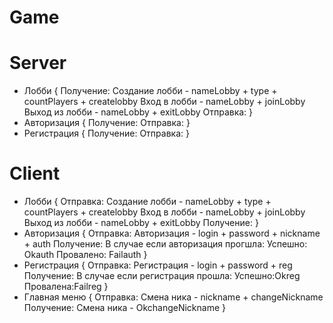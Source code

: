 # Game

# Server
- Лобби
{
    Получение:
        Создание лобби - nameLobby + type + countPlayers + createlobby
        Вход в лобби - nameLobby + joinLobby
        Выход из лобби - nameLobby + exitLobby
    Отправка:
}
- Авторизация 
{
    Получение:
    Отправка:
}
- Регистрация
{
    Получение:
    Отправка:
}
# Client
- Лобби
{
    Отправка:
        Создание лобби - nameLobby + type + countPlayers + createlobby
        Вход в лобби - nameLobby + joinLobby
        Выход из лобби - nameLobby + exitLobby
    Получение:
}
- Авторизация
{
    Отправка:
        Авторизация - login + password + nickname + auth
    Получение:
        В случае если авторизация прогшла:
            Успешно: Okauth
            Провалено: Failauth
}
- Регистрация
{
    Отправка:
        Регистрация - login + password + reg
    Получение: 
        В случае если регистрация прошла:
            Успешно:Okreg
            Провалена:Failreg
}
- Главная меню
{
    Отправка:
        Смена ника - nickname + changeNickname
    Получение:
        Смена ника - OkchangeNickname
}